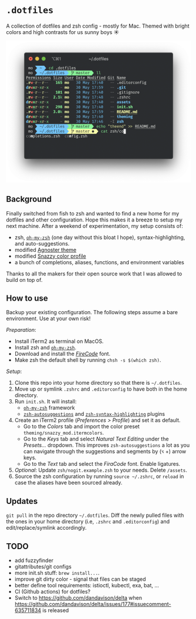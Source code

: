 # `.dotfiles`

A collection of dotfiles and zsh config - mostly for Mac. Themed with bright colors and high contrasts for us sunny boys ☀️

![screenshot](assets/screenshot.png)

## Background

Finally switched from fish to zsh and wanted to find a new home for my dotfiles and other configuration. Hope this makes it a breeze to setup my next machine. After a weekend of experimentation, my setup consists of:

- zsh, [`oh-my-zsh`](https://github.com/ohmyzsh/ohmyzsh) (one day without this bloat I hope), syntax-highlighting, and auto-suggestions.
- modified [Agnoster theme](https://github.com/agnoster/agnoster-zsh-theme)
- modified [Snazzy color profile](https://github.com/sindresorhus/iterm2-snazzy)
- a bunch of completions, aliases, functions, and environment variables

Thanks to all the makers for their open source work that I was allowed to build on top of.

## How to use

Backup your existing configuration. The following steps assume a bare environment. Use at your own risk!

*Preparation*:
- Install iTerm2 as terminal on MacOS.
- Install zsh and [`oh-my-zsh`](https://github.com/ohmyzsh/ohmyzsh).
- Download and install the _[FireCode](https://github.com/tonsky/FiraCode/wiki/Installing)_ font.
- Make zsh the default shell by running `chsh -s $(which zsh)`.

*Setup*:
1. Clone this repo into your home directory so that there is `~/.dotfiles`.
1. Move up or symlink `.zshrc` and `.editorconfig` to have both in the home directory.
1. Run `init.sh`. It will install:
    - [`oh-my-zsh`](https://github.com/ohmyzsh/ohmyzsh) framework
    - [`zsh-autosuggestions`](https://github.com/zsh-users/zsh-autosuggestions) and [`zsh-syntax-highlighting`](https://github.com/zsh-users/zsh-syntax-highlighting) plugins
1. Create an iTerm2 profile (_Preferences > Profile_) and set it as default.
   - Go to the _Colors_ tab and import the color preset `theming/snazzy_mod.itermcolors`.
   - Go to the _Keys_ tab and select _Natural Text Editing_ under the _Presets..._ dropdown. This improves `zsh-autosuggestions` a lot as you can navigate through the suggestions and segments by (`⌥` +) arrow keys.
   - Go to the _Text_ tab and select the _FiraCode_ font. Enable ligatures.
1. _Optional_: Update `zsh/nogit.example.zsh` to your needs. Delete `/assets`.
1. Source the zsh configuration by running `source ~/.zshrc`, or `reload` in case the aliases have been sourced already.

## Updates

`git pull` in the repo directory `~/.dotfiles`. Diff the newly pulled files with the ones in your home directory (i.e, `.zshrc` and `.editorconfig`) and edit/replace/symlink accordingly.


## TODO

- add fuzzyfinder
- gitattributes/git configs
- more init.sh stuff: `brew install...`.
- improve git dirty color - signal that files can be staged
- better define tool requirements: istioctl, kubectl, exa, bat, ...
- CI (Github actions) for dotfiles?
- Switch to https://github.com/dandavison/delta when https://github.com/dandavison/delta/issues/177#issuecomment-635711834 is released
